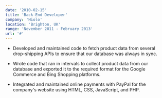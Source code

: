```yaml
---
date: '2010-02-15'
title: 'Back-End Developer'
company: 'Hiolo'
location: 'Brighton, UK'
range: 'November 2011 - February 2013'
url: '#'
---
```


- Developed and maintained code to fetch product data from several drop-shipping APIs to ensure that our database was always in sync.

- Wrote code that ran in intervals to collect product data from our database and exported it to the required format for the Google Commerce and Bing Shopping platforms.

- Integrated and maintained online payments with PayPal for the company's website using HTML, CSS, JavaScript, and PHP.
